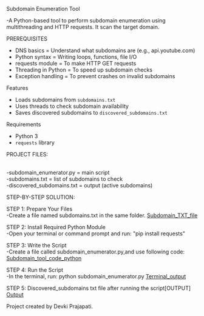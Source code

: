 Subdomain Enumeration Tool

-A Python-based tool to perform subdomain enumeration using multithreading and HTTP requests. It scan the target domain.

PREREQUISITES
- DNS basics = Understand what subdomains are (e.g., api.youtube.com)
- Python syntax	= Writing loops, functions, file I/O
- requests module =	To make HTTP GET requests
- Threading in Python	= To speed up subdomain checks
- Exception handling	= To prevent crashes on invalid subdomains

Features
- Loads subdomains from `subdomains.txt`
- Uses threads to check subdomain availability
- Saves discovered subdomains to `discovered_subdomains.txt`

 Requirements
- Python 3
- `requests` library

PROJECT FILES:<br>

<br>
-subdomain_enumerator.py = main script
<br>
-subdomains.txt = list of subdomains to check
<br>
-discovered_subdomains.txt = output (active subdomains)
<br>

STEP-BY-STEP SOLUTION:
<br>

STEP 1: Prepare Your Files
<br>
-Create a file named subdomains.txt in the same folder.
[Subdomain_TXT_file](https://github.com/user-attachments/assets/b8ac92fa-df8a-49d7-80a1-284c18254e4a)
<br>

STEP 2: Install Required Python Module
<br>
-Open your terminal or command prompt and run:
"pip install requests"
<br>


STEP 3: Write the Script
<br>
-Create a file called subdomain_enumerator.py,and use following code:
[Subdomain_tool_code_python](https://github.com/user-attachments/assets/2c01c736-e218-4451-8daf-32fa8076510d)
<br>


STEP 4: Run the Script
<br>
-In the terminal, run:
python subdomain_enumerator.py
[Terminal_output](https://github.com/user-attachments/assets/27708736-cfdb-484b-92ab-729fcb63c021)
<br>

STEP 5: Discovered_subdomains txt file after running the script[OUTPUT]
<br>
[Output](https://github.com/user-attachments/assets/a1338569-0987-4ecc-95ce-5e71a4889d22)
<br>

Project created by Devki Prajapati.
